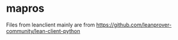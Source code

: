 # mapros
Files from leanclient mainly are from https://github.com/leanprover-community/lean-client-python